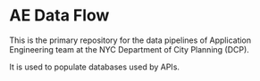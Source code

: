 # AE Data Flow

This is the primary repository for the data pipelines of Application Engineering team at the NYC Department of City Planning (DCP).

It is used to populate databases used by APIs.
